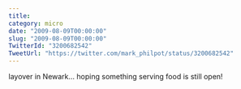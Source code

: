 ```yaml
---
title: 
category: micro
date: "2009-08-09T00:00:00"
slug: "2009-08-09T00:00:00"
TwitterId: "3200682542"
TweetUrl: "https://twitter.com/mark_philpot/status/3200682542"
---
```


layover in Newark... hoping something serving food is still open!
